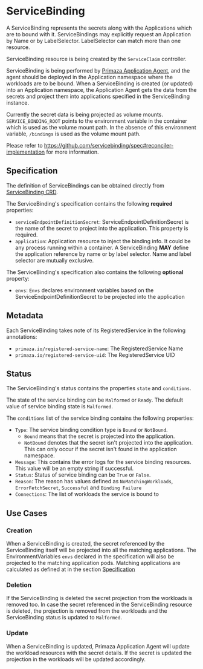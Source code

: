 # ServiceBinding

A ServiceBinding represents the secrets along with the Applications which are to bound with it.
ServiceBindings may explicitly request an Application by Name or by LabelSelector.
LabelSelector can match more than one resource.

ServiceBinding resource is being created by the `ServiceClaim` controller.

ServiceBinding is being performed by [Primaza Application Agent](../architecture/agents.md), and the agent should be deployed in the Application namespace where the workloads are to be bound.
When a ServiceBinding is created (or updated) into an Application namespace, the Application Agent gets the data from the secrets and project them into applications specified in the ServiceBinding instance.

Currently the secret data is being projected as volume mounts.
`SERVICE_BINDING_ROOT` points to the environment variable in the container which is used as the volume mount path.
In the absence of this environment variable, `/bindings` is used as the volume mount path.

Please refer to https://github.com/servicebinding/spec#reconciler-implementation for more information.

## Specification

The definition of ServiceBindings can be obtained directly from [ServiceBinding CRD](https://github.com/primaza/primaza/blob/main/config/crd/bases/primaza.io_servicebindings.yaml).

The ServiceBinding's specification contains the following **required** properties:

- `serviceEndpointDefinitionSecret`: ServiceEndpointDefinitionSecret is the name of the secret to project into the application.
  This property is required.
- `application`: Application resource to inject the binding info.
  It could be any process running within a container.
  A ServiceBinding **MAY** define the application reference by name or by label selector.
  Name and label selector are mutually exclusive.

The ServiceBinding's specification also contains the following **optional** property:
- `envs`: `Envs` declares environment variables based on the        ServiceEndpointDefinitionSecret to be projected into the application

## Metadata

Each ServiceBinding takes note of its RegisteredService in the following annotations:

* `primaza.io/registered-service-name`: The RegisteredService Name
* `primaza.io/registered-service-uid`: The RegisteredService UID

## Status

The ServiceBinding's status contains the properties `state` and `conditions`.

The state of the service binding can be `Malformed` or `Ready`.
The default value of service binding state is `Malformed`.

The `conditions` list of the service binding contains the following properties:
- `Type`: The service binding condition type is `Bound` or `NotBound`.
    - `Bound` means that the secret is projected into the application.
    - `NotBound` denotes that the secret isn't projected into the application.
       This can only occur if the secret isn't found in the application namespace.
- `Message`: This contains the error logs for the service binding resources.
  This value will be an empty string if successful.
- `Status`: Status of service binding can be `True` or `False`.
- `Reason`: The reason has values defined as `NoMatchingWorkloads`, `ErrorFetchSecret`, `Successful` and `Binding Failure`
- `Connections`: The list of workloads the service is bound to

## Use Cases

### Creation

When a ServiceBinding is created, the secret referenced by the ServiceBinding itself will be projected into all the matching applications.
The EnvironmentVariables `envs` declared in the specification will also be projected to the matching application pods.
Matching applications are calculated as defined at in the section [Specification](#specification)

### Deletion

If the ServiceBinding is deleted the secret projection from the workloads is removed too.
In case the secret referenced in the ServiceBinding resource is deleted, the projection is removed from the workloads and the ServiceBinding status is updated to `Malformed`.

### Update

When a ServiceBinding is updated, Primaza Application Agent will update the workload resources with the secret details.
If the secret is updated the projection in the workloads will be updated accordingly.
